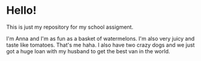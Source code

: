 # Hello!
This is just my repository for my school assigment.

I'm Anna and I'm as fun as a basket of watermelons.
I'm also very juicy and taste like tomatoes. That's me haha. I also have two crazy dogs and we just got a huge loan with my husband to get the best van in the world.
